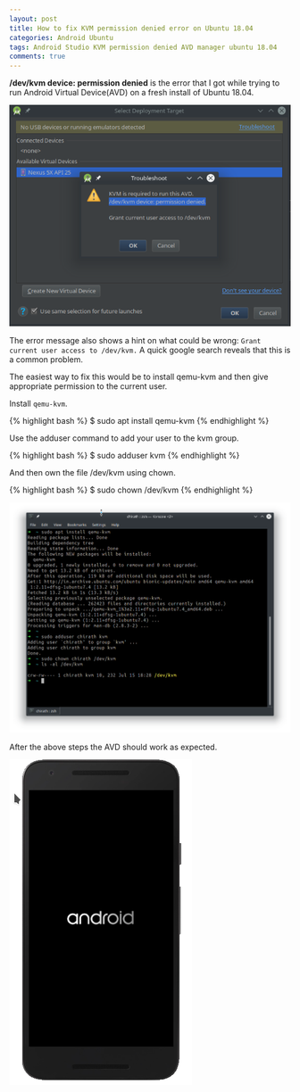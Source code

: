```yaml
---
layout: post
title: How to fix KVM permission denied error on Ubuntu 18.04
categories: Android Ubuntu
tags: Android Studio KVM permission denied AVD manager ubuntu 18.04
comments: true
---
```


<div class="message">
  <strong>/dev/kvm device: permission denied</strong> is the error that I got while trying to run Android Virtual Device(AVD) 
  on a fresh install of Ubuntu 18.04.
</div>

![Error](/public/images/2018-08-13-fix-avd-error-ubuntu-18-04/1.png "Error")

The error message also shows a hint on what could be wrong: `Grant current user access to /dev/kvm.` A quick google search reveals that this is a common problem.

The easiest way to fix this would be to install qemu-kvm and then give appropriate permission to the current user.

Install `qemu-kvm`.

{% highlight bash %}
$ sudo apt install qemu-kvm
{% endhighlight %}

Use the adduser command to add your user to the kvm group.

{% highlight bash %}
$ sudo adduser <username> kvm
{% endhighlight %}


And then own the file /dev/kvm using chown.

{% highlight bash %}
$ sudo chown <username> /dev/kvm
{% endhighlight %}

![Fix error](/public/images/2018-08-13-fix-avd-error-ubuntu-18-04/2.png "Fix error")

After the above steps the AVD should work as expected.

![Android emulator boots](/public/images/2018-08-13-fix-avd-error-ubuntu-18-04/3.png "Android emulator boots")